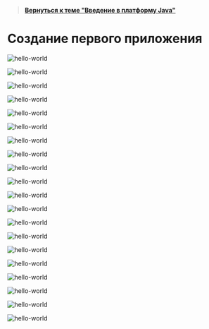 >**[Вернуться к теме "Введение в платформу Java"]({{site.materialsurl}}java_intro/java_intro)**

Создание первого приложения
====================

![hello-world]({{site.materialsurl}}java_intro/img/step-1.png)

![hello-world]({{site.materialsurl}}java_intro/img/step-2.png)

![hello-world]({{site.materialsurl}}java_intro/img/step-3.png)

![hello-world]({{site.materialsurl}}java_intro/img/step-4.png)

![hello-world]({{site.materialsurl}}java_intro/img/step-5.png)

![hello-world]({{site.materialsurl}}java_intro/img/step-6.png)

![hello-world]({{site.materialsurl}}java_intro/img/step-7.png)

![hello-world]({{site.materialsurl}}java_intro/img/step-8.png)

![hello-world]({{site.materialsurl}}java_intro/img/step-9.png)

![hello-world]({{site.materialsurl}}java_intro/img/step-10.png)

![hello-world]({{site.materialsurl}}java_intro/img/step-11.png)

![hello-world]({{site.materialsurl}}java_intro/img/step-12.png)

![hello-world]({{site.materialsurl}}java_intro/img/step-13.png)

![hello-world]({{site.materialsurl}}java_intro/img/step-14.png)

![hello-world]({{site.materialsurl}}java_intro/img/step-15.png)

![hello-world]({{site.materialsurl}}java_intro/img/step-16.png)

![hello-world]({{site.materialsurl}}java_intro/img/step-17.png)

![hello-world]({{site.materialsurl}}java_intro/img/step-18.png)

![hello-world]({{site.materialsurl}}java_intro/img/step-19.png)

![hello-world]({{site.materialsurl}}java_intro/img/step-20.png)